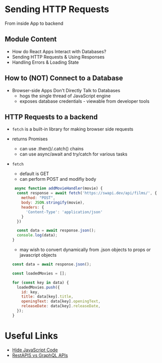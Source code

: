 # Sending HTTP Requests

From inside App to backend

## Module Content
* How do React Apps Interact with Databases?
* Sending HTTP Requests & Using Responses
* Handling Errors & Loading State

## How to (NOT) Connect to a Database

* Browser-side Apps Don't Directly Talk to Databases
  * hogs the single thread of JavaScript engine
  * exposes database credentials - viewable from developer tools

## HTTP Requests to a backend

* ```fetch``` is a built-in library for making browser side requests
* returns Promises
  * can use .then()/.catch() chains
  * can use async/await and try/catch for various tasks
* ```fetch```
  * default is GET
  * can perform POST and modifiy body
  ```javascript
   async function addMovieHandler(movie) {
    const response = await fetch('https://swapi.dev/api/films/', {
      method: "POST",
      body: JSON.stringify(movie),
      headers: {
        'Content-Type': 'application/json'
      }
    })

    const data = await response.json();
    console.log(data);
  }
  ```

  * may wish to convert dynamically from .json objects to props or javascript objects
  ```javascript
  const data = await response.json();

  const loadedMovies = [];

  for (const key in data) {
    loadedMovies.push({
      id: key,
      title: data[key].title,
      openingText: data[key].openingText,
      releaseDate: data[key].releaseDate,
    });
  }
  ```

# Useful Links

* [Hide JavaScript Code](https://academind.com/tutorials/hide-javascript-code)
* [RestAPIS vs GraphQL APIs](https://academind.com/tutorials/rest-vs-graphql)
